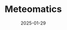 ---  
layout: startup_page  
title: "Meteomatics"  
id: "meteomatics.com"  
permalink: "/meteomaticsmeteomatics.com01292025/"  
website: "https://www.meteomatics.com/"  
funding_round: "Series C"  
funding_amount: "$22M"  
investors: "Armira Growth, Klima, Alantra Energy Transition fund, Fortyone"  
about: "Meteomatics provides high-resolution weather forecasting data and technology to businesses globally. Its unique value proposition lies in its hourly, 1km-resolution weather models, offering superior accuracy for informed decision-making across various industries. This allows businesses to better manage weather-related risks and optimize operations."  
markets: "Energy, Insurance, Agriculture, Aviation, Automotive, Information Services"  
hq: "St. Gallen, St. Gallen, Switzerland"  
founded_year: "2012"  
linkedin: "https://www.linkedin.com/company/meteomatics"  
twitter: "https://x.com/meteomatics"  
instagram: ""  
facebook: "https://www.facebook.com/MeteomaticsAG"  
crunchbase: "https://www.crunchbase.com/organization/meteomatics"  
pitchbook: "https://pitchbook.com/profiles/company/98619-40"  

date_display: "29-Jan-2025"  
date: "2025-01-29"

# SEO Optimization  
meta_title: "Meteomatics - Series C Funding ($22M)"  
meta_description: "Meteomatics, Meteomatics provides high-resolution weather forecasting data and technology to businesses globally. Its unique value proposition lies in its hourly, ..."  
meta_keywords: "Meteomatics, Energy, Insurance, Agriculture, Aviation, Automotive, Information Services, Series C funding"  
canonical_url: "https://startup.projectstartups.com/meteomaticsmeteomatics.com01292025/"  
---